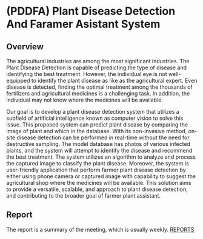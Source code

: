 # (PDDFA) Plant Disease Detection And Faramer Asistant System

## Overview

The agricultural industries are among the most significant industries. The Plant Disease Detection is capable of predicting the type of disease and identifying the best treatment. However, the individual eye is not well-equipped to identify the plant disease as like as the agricultural expert. Even disease is detected, finding the optimal treatment among the thousands of fertilizers and agricultural medicines is a challenging task. In addition, the individual may not know where the medicines will be available.

Our goal is to develop a plant disease detection system that utilizes a subfield of artificial intelligence known as computer vision to solve this issue. This proposed system can predict plant disease by comparing the image of plant and which in the database. With its non-invasive method, on-site disease detection can be performed in real-time without the need for destructive sampling. The model database has photos of various infected plants, and the system will attempt to identify the disease and recommend the best treatment. The system utilizes an algorithm to analyze and process the captured image to classify the plant disease. Moreover, the system is user-friendly application that perform farmer plant disease detection by either using phone camera or captured image with capability to suggest the agricultural shop where the medicines will be available. This solution aims to provide a versatile, scalable, and approach to plant disease detection, and contributing to the broader goal of farmer plant assistant.


## Report
The report is a summary of the meeting, which is usually weekly. [REPORTS](https://github.com/PDDFA/Docs-Reports/tree/main/REPORTS)